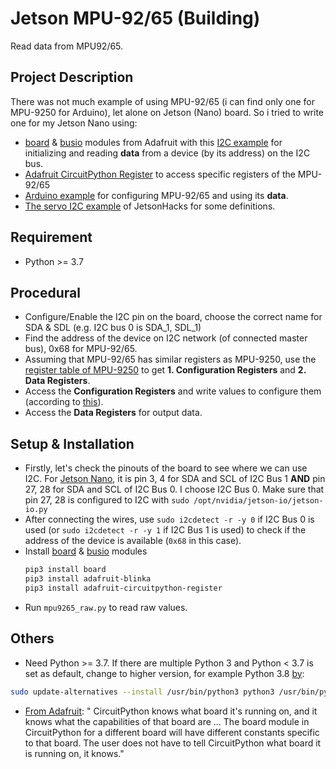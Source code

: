 # Jetson MPU-92/65 (Building)
Read data from MPU92/65. 

## Project Description
There was not much example of using MPU-92/65 (i can find only one for MPU-9250 for Arduino), let alone on Jetson (Nano) board. So i tried to write one for my Jetson Nano using: 
* [board](https://learn.adafruit.com/arduino-to-circuitpython/the-board-module) & [busio](https://docs.circuitpython.org/en/latest/shared-bindings/busio/) modules from Adafruit with this [I2C example](https://learn.adafruit.com/circuitpython-basics-i2c-and-spi/i2c-devices) for initializing and reading **data** from a device (by its address) on the I2C bus.
* [Adafruit CircuitPython Register](https://docs.circuitpython.org/projects/register/en/latest/examples.html) to access specific registers of the MPU-92/65   
* [Arduino example](https://bitbucket.org/cinqlair/mpu9250/src/master/) for configuring MPU-92/65 and using its **data**.
* [The servo I2C example](https://github.com/JetsonHacksNano/ServoKit/blob/master/servoPlay.py) of JetsonHacks for some definitions. 

## Requirement
* Python >= 3.7

## Procedural
* Configure/Enable the I2C pin on the board, choose the correct name for SDA & SDL (e.g. I2C bus 0 is SDA_1, SDL_1)
* Find the address of the device on I2C network (of connected master bus), 0x68 for MPU-92/65.
* Assuming that MPU-92/65 has similar registers as  MPU-9250, use the [register table of MPU-9250](https://invensense.tdk.com/wp-content/uploads/2015/02/RM-MPU-9250A-00-v1.6.pdf) to get **1. Configuration Registers** and **2. Data Registers**.
* Access the **Configuration Registers** and write values to configure them (according to [this](https://bitbucket.org/cinqlair/mpu9250/src/master/)).
* Access the **Data Registers** for output data.

## Setup & Installation
* Firstly, let's check the pinouts of the board to see where we can use I2C. For [Jetson Nano](https://jetsonhacks.com/nvidia-jetson-nano-j41-header-pinout/), it is pin 3, 4 for SDA and SCL of I2C Bus 1 **AND** pin 27, 28 for SDA and SCL of I2C Bus 0. I choose I2C Bus 0. Make sure that pin 27, 28 is configured to I2C with `sudo /opt/nvidia/jetson-io/jetson-io.py`
* After connecting the wires, use `sudo i2cdetect -r -y 0` if I2C Bus 0 is used (or `sudo i2cdetect -r -y 1` if I2C Bus 1 is used) to check if the address of the device is available (`0x68` in this case).
* Install [board](https://learn.adafruit.com/arduino-to-circuitpython/the-board-module) & [busio](https://docs.circuitpython.org/en/latest/shared-bindings/busio/) modules
   ```sh
   pip3 install board
   pip3 install adafruit-blinka
   pip3 install adafruit-circuitpython-register
   ```
* Run `mpu9265_raw.py` to read raw values.

## Others
* Need Python >= 3.7. If there are multiple Python 3 and Python < 3.7 is set as default, change to higher version, for example Python 3.8 [by](https://askubuntu.com/questions/922853/update-python-3-5-to-3-6-via-terminal):
 ```sh
 sudo update-alternatives --install /usr/bin/python3 python3 /usr/bin/python3.8 1
 ```
* [From Adafruit](https://learn.adafruit.com/arduino-to-circuitpython/the-board-module): " CircuitPython knows what board it's running on, and it knows what the capabilities of that board are ... The board module in CircuitPython for a different board will have different constants specific to that board. The user does not have to tell CircuitPython what board it is running on, it knows."
